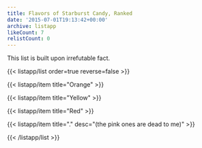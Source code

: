 ```yaml
---
title: Flavors of Starburst Candy, Ranked
date: '2015-07-01T19:13:42+00:00'
archive: listapp
likeCount: 7
relistCount: 0
---
```


This list is built upon irrefutable fact.

<!--more-->

{{< listapp/list order=true reverse=false >}}

   {{< listapp/item title="Orange" >}}

   {{< listapp/item title="Yellow" >}}

   {{< listapp/item title="Red" >}}

   {{< listapp/item title="."
      desc="(the pink ones are dead to me)" >}}

{{< /listapp/list >}}
